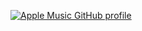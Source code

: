 [![Apple Music GitHub profile](https://music-profile.rayriffy.com/theme/dark.svg?uid=000174.e93bb1577e264857a58a909ea4c8e9f8.2120)](https://github.com/rayriffy/apple-music-github-profile)
